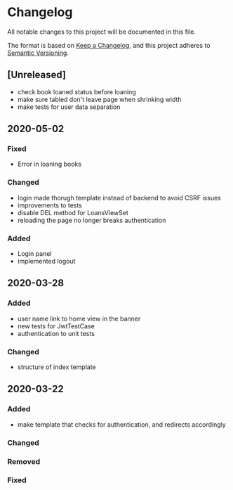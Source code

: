 # Changelog
All notable changes to this project will be documented in this file.

The format is based on [Keep a Changelog](https://keepachangelog.com/en/1.0.0/),
and this project adheres to [Semantic Versioning](https://semver.org/spec/v2.0.0.html).

## [Unreleased]
- check book loaned status before loaning
- make sure tabled don't leave page when shrinking width
- make tests for user data separation


## 2020-05-02
### Fixed
- Error in loaning books

### Changed
- login made thorugh template instead of backend to avoid CSRF issues
- improvements to tests
- disable DEL method for LoansViewSet
- reloading the page no longer breaks authentication

### Added
- Login panel
- implemented logout


## 2020-03-28
### Added
- user name link to home view in the banner
- new tests for JwtTestCase
- authentication to unit tests

### Changed
- structure of index template

## 2020-03-22
### Added
- make template that checks for authentication, and redirects accordingly

### Changed

### Removed

### Fixed






